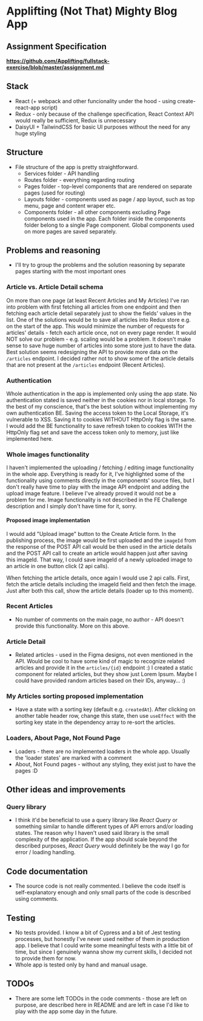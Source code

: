 # Applifting (Not That) Mighty Blog App

## Assignment Specification

**https://github.com/Applifting/fullstack-exercise/blob/master/assignment.md**

## Stack

* React (+ webpack and other funcionality under the hood - using create-react-app script)
* Redux - only because of the challenge specification, React Context API would really be sufficient, Redux is unnecessary
* DaisyUI + TailwindCSS for basic UI purposes without the need for any huge styling

## Structure

* File structure of the app is pretty straightforward.
    * Services folder - API handling
    * Routes folder - everything regarding routing
    * Pages folder - top-level components that are rendered on separate pages (used for routing)
    * Layouts folder - components used as page / app layout, such as top menu, page and content wraper etc.
    * Components folder - all other components excluding Page components used in the app. Each folder inside the components folder belong to a single Page component. Global components used on more pages are saved separately.

## Problems and reasoning

* I'll try to group the problems and the solution reasoning by separate pages starting with the most important ones

### Article vs. Article Detail schema

On more than one page (at least Recent Articles and My Articles) I've ran into problem with first fetching all articles from one endpoint and then fetching each article detail separately just to show the fields' values in the list. One of the solutions would be to save all articles into Redux store e.g. on the start of the app. This would minimize the number of requests for articles' details - fetch each article once, not on every page render. It would NOT solve our problem - e.g. scaling would be a problem. It doesn't make sense to save huge number of articles into some store just to have the data. Best solution seems redesigning the API to provide more data on the `/articles` endpoint. I decided rather not to show some of the article details that are not present at the `/articles` endpoint (Recent Articles).

### Authentication

Whole authentication in the app is implemented only using the app state. No authentication stated is saved neither in the cookies nor in local storage. To the best of my conscience, that's the best solution without implementing my own authentication BE. Saving the access token to the Local Storage, it's vulnerable to XSS. Saving it to cookies WITHOUT HttpOnly flag is the same. I would add the BE functionality to save refresh token to cookies WITH the HttpOnly flag set and save the access token only to memory, just like implemented here.

### Whole images functionality

I haven't implemented the uploading / fetching / editing image functionality in the whole app. Everything is ready for it, I've highlighted some of the functionality using comments directly in the components' source files, but I don't really have time to play with the image API endpoint and adding the upload image feature. I believe I've already proved it would not be a problem for me. Image functionality is not described in the FE Challenge description and I simply don't have time for it, sorry.

#### Proposed image implementation

I would add "Upload image" button to the Create Article form. In the publishing process, the image would be first uploaded and the `imageId` from the response of the POST API call would be then used in the article details and the POST API call to create an article would happen just after saving this imageId. That way, I could save imageId of a newly uploaded image to an article in one button click (2 api calls).

When fetching the article details, once again I would use 2 api calls. First, fetch the article details including the imageId field and then fetch the image. Just after both this call, show the article details (loader up to this moment).

### Recent Articles

* No number of comments on the main page, no author - API doesn't provide this functionality. More on this above.

### Article Detail

* Related articles - used in the Figma designs, not even mentioned in the API. Would be cool to have some kind of magic to recognize related articles and provide it in the `articles/{id}` endpoint :) I created a static component for related articles, but they show just Lorem Ipsum. Maybe I could have provided random articles based on their IDs, anyway... :)

### My Articles sorting proposed implementation

* Have a state with a sorting key (default e.g. `createdAt`). After clicking on another table header row, change this state, then use `useEffect` with the sorting key state in the dependency array to re-sort the articles.

### Loaders, About Page, Not Found Page

* Loaders - there are no implemented loaders in the whole app. Usually the 'loader states' are marked with a comment
* About, Not Found pages - without any styling, they exist just to have the pages :D

## Other ideas and improvements

### Query library

* I think it'd be beneficial to use a query library like *React Query* or something similar to handle different types of API errors and/or loading states. The reason why I haven't used said library is the small complexity of the application. If the app should scale beyond the described purposes, *React Query* would definitely be the way I go for error / loading handling.

## Code documentation

* The source code is not really commented. I believe the code itself is self-explanatory enough and only small parts of the code is described using comments.

## Testing

* No tests provided. I know a bit of Cypress and a bit of Jest testing processes, but honestly I've never used neither of them in production app. I believe that I could write some meaningful tests with a little bit of time, but since I genuinely wanna show my current skills, I decided not to provide them for now.
* Whole app is tested only by hand and manual usage.

## TODOs

* There are some left TODOs in the code comments - those are left on purpose, are described here in README and are left in case I'd like to play with the app some day in the future.

